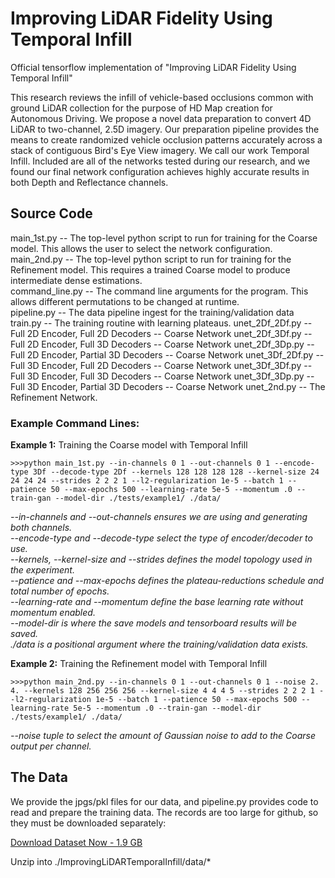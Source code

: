 # Improving LiDAR Fidelity Using Temporal Infill
Official tensorflow implementation of "Improving LiDAR Fidelity Using Temporal Infill"

This research reviews the infill of vehicle-based occlusions common with ground LiDAR collection for the purpose of HD Map creation for Autonomous Driving. We propose a novel data preparation to convert 4D LiDAR to two-channel, 2.5D imagery. Our preparation pipeline provides the means to create randomized vehicle occlusion patterns accurately across a stack of contiguous Bird's Eye View imagery. We call our work Temporal Infill. Included are all of the networks tested during our research, and we found our final network configuration achieves highly accurate results in both Depth and Reflectance channels.

## Source Code
main_1st.py     -- The top-level python script to run for training for the Coarse model. This allows the user to select the network configuration.\
main_2nd.py     -- The top-level python script to run for training for the Refinement model. This requires a trained Coarse model to produce intermediate dense estimations.\
command_line.py -- The command line arguments for the program. This allows different permutations to be changed at runtime.\
pipeline.py     -- The data pipeline ingest for the training/validation data
train.py        -- The training routine with learning plateaus.
unet_2Df_2Df.py -- Full 2D Encoder, Full 2D Decoders -- Coarse Network 
unet_2Df_3Df.py -- Full 2D Encoder, Full 3D Decoders -- Coarse Network
unet_2Df_3Dp.py -- Full 2D Encoder, Partial 3D Decoders -- Coarse Network
unet_3Df_2Df.py -- Full 3D Encoder, Full 2D Decoders -- Coarse Network
unet_3Df_3Df.py -- Full 3D Encoder, Full 3D Decoders -- Coarse Network
unet_3Df_3Dp.py -- Full 3D Encoder, Partial 3D Decoders -- Coarse Network
unet_2nd.py     -- The Refinement Network.

### Example Command Lines:

**Example 1:** Training the Coarse model with Temporal Infill
```buildoutcfg
>>>python main_1st.py --in-channels 0 1 --out-channels 0 1 --encode-type 3Df --decode-type 2Df --kernels 128 128 128 128 --kernel-size 24 24 24 24 --strides 2 2 2 1 --l2-regularization 1e-5 --batch 1 --patience 50 --max-epochs 500 --learning-rate 5e-5 --momentum .0 --train-gan --model-dir ./tests/example1/ ./data/
```
*--in-channels and --out-channels ensures we are using and generating both channels. \
--encode-type and --decode-type select the type of encoder/decoder to use. \
--kernels, --kernel-size and --strides defines the model topology used in the experiment.\
--patience and --max-epochs defines the plateau-reductions schedule and total number of epochs.\
--learning-rate and --momentum define the base learning rate without momentum enabled.\
--model-dir is where the save models and tensorboard results will be saved.\
./data is a positional argument where the training/validation data exists.*

**Example 2:** Training the Refinement model with Temporal Infill
```buildoutcfg
>>>python main_2nd.py --in-channels 0 1 --out-channels 0 1 --noise 2. 4. --kernels 128 256 256 256 --kernel-size 4 4 4 5 --strides 2 2 2 1 --l2-regularization 1e-5 --batch 1 --patience 50 --max-epochs 500 --learning-rate 5e-5 --momentum .0 --train-gan --model-dir ./tests/example1/ ./data/
```
*--noise tuple to select the amount of Gaussian noise to add to the Coarse output per channel.*

## The Data
We provide the jpgs/pkl files for our data, and pipeline.py provides code to read and prepare the training data. The records are too large for github, so they must be downloaded separately:

[Download Dataset Now - 1.9 GB](https://improving-lidar-fidelity.s3.us-east-2.amazonaws.com/using/temporal-infill.zip)

Unzip into ./ImprovingLiDARTemporalInfill/data/*